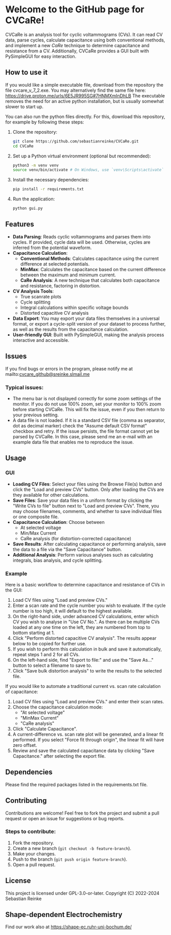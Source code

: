 # Welcome to the GitHub page for CVCaRe!

CVCaRe is an analysis tool for cyclic voltammograms (CVs). It can read CV data, parse cycles, calculate capacitance using both conventional methods, and implement a new *CaRe* technique to determine capacitance and resistance from a CV. Additionally, CVCaRe provides a GUI built with PySimpleGUI for easy interaction.

## How to use it

If you would like a simple executable file, download from the repository the file cvcare_v_7_2.exe. You may alternatively find the same file here: https://drive.proton.me/urls/6E5JR995SG#7HNMXmInDhLB
The executable removes the need for an active python installation, but is usually somewhat slower to start up.


You can also run the python files directly. For this, download this repository, for example by following these steps:


1. Clone the repository:
    ```bash
    git clone https://github.com/sebastianreinke/CVCaRe.git
    cd CVCaRe
    ```

2. Set up a Python virtual environment (optional but recommended):
    ```bash
    python3 -m venv venv
    source venv/bin/activate # On Windows, use `venv\Scripts\activate`
    ```

3. Install the necessary dependencies:
    ```bash
    pip install -r requirements.txt
    ```

4. Run the application:
    ```bash
    python gui.py
    ```

## Features

- **Data Parsing**: Reads cyclic voltammograms and parses them into cycles. If provided, cycle data will be used. Otherwise, cycles are inferred from the potential waveform.
- **Capacitance Calculation**:
  - **Conventional Methods**: Calculates capacitance using the current difference at selected potentials.
  - **MinMax**: Calculates the capacitance based on the current difference between the maximum and minimum current.
  - **CaRe Analysis**: A new technique that calculates both capacitance and resistance, factoring in distortion.
- **CV Analysis Tools**:
  - True scanrate plots
  - Cycle splitting
  - Integral calculations within specific voltage bounds
  - Distorted capacitive CV analysis
- **Data Export**: You may export your data files themselves in a universal format, or export a cycle-split version of your dataset to process further, as well as the results from the capacitance calculation.
- **User-friendly GUI**: Built with PySimpleGUI, making the analysis process interactive and accessible.

## Issues
If you find bugs or errors in the program, please notify me at mailto:cvcare_github@sreinke.slmail.me

### Typical issues:
- The menu bar is not displayed correctly for some zoom settings of the monitor. If you do not use 100% zoom, set your monitor to 100% zoom before starting CVCaRe. This will fix the issue, even if you then return to your previous setting.
- A data file is not loaded. If it is a standard CSV file (comma as separator, dot as decimal marker) check the "Assume default CSV format" checkbox and retry. If the issue persists, the file format cannot yet be parsed by CVCaRe.
In this case, please send me an e-mail with an example data file that enables me to reproduce the issue.

## Usage

### GUI

- **Loading CV Files**: Select your files using the Browse File(s) button and click the "Load and preview CVs" button. Only after loading the CVs are they available for other calculations.
- **Save Files**: Save your data files in a uniform format by clicking the "Write CVs to file" button next to "Load and preview CVs". There, you may choose filenames, comments, and whether to save individual files or one composite file.
- **Capacitance Calculation**: Choose between
    - At selected voltage
    - Min/Max Current
    - CaRe analysis (for distortion-corrected capacitance)
- **Save Results**: After calculating capacitance or performing analysis, save the data to a file via the "Save Capacitance" button.
- **Additional Analysis**: Perform various analyses such as calculating integrals, bias analysis, and cycle splitting.

### Example

Here is a basic workflow to determine capacitance and resistance of CVs in the GUI:

1. Load CV files using "Load and preview CVs."
2. Enter a scan rate and the cycle number you wish to evaluate. If the cycle number is too high, it will default to the highest available.
3. On the right-hand side, under advanced CV calculations, enter which CV you wish to analyse in "Use CV No.". As there can be multiple CVs loaded at any one time on the left, they are numbered from top to bottom starting at 1.
4. Click "Perform distorted capacitive CV analysis". The results appear below to be copied for further use.
5. If you wish to perform this calculation in bulk and save it automatically, repeat steps 1 and 2 for all CVs.
6. On the left-hand side, find "Export to file:" and use the "Save As..." button to select a filename to save to.
7. Click "Save bulk distortion analysis" to write the results to the selected file.

If you would like to automate a traditional current vs. scan rate calculation of capacitance:

1. Load CV files using "Load and preview CVs." and enter their scan rates.
2. Choose the capacitance calculation mode: 
    - "At selected voltage"
    - "MinMax Current"
    - "CaRe analysis"
3. Click "Calculate Capacitance".
4. A current-difference vs. scan rate plot will be generated, and a linear fit performed. If you select "Force fit through origin", the linear fit will have zero offset.
5. Review and save the calculated capacitance data by clicking "Save Capacitance." after selecting the export file.

## Dependencies
Please find the required packages listed in the requirements.txt file. 

## Contributing

Contributions are welcome! Feel free to fork the project and submit a pull request or open an issue for suggestions or bug reports.

### Steps to contribute:

1. Fork the repository.
2. Create a new branch (`git checkout -b feature-branch`).
3. Make your changes.
4. Push to the branch (`git push origin feature-branch`).
5. Open a pull request.

## License

This project is licensed under GPL-3.0-or-later.
Copyright (C) 2022-2024  Sebastian Reinke

## Shape-dependent Electrochemistry

Find our work also at https://shape-ec.ruhr-uni-bochum.de/ 

